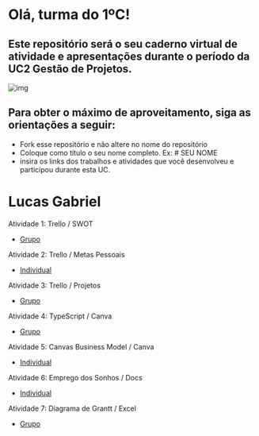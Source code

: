 # Olá, turma do 1ºC! 
## Este repositório será o seu caderno virtual de atividade e apresentações durante o período da UC2 Gestão de Projetos. 

![img](https://blog.acelerato.com/wp-content/uploads/2020/08/5-beneficios-da-gesta%CC%83o-de-projetos-para-a-sua-empresa-1200x640.png)

## Para obter o máximo de aproveitamento, siga as orientações a seguir:

- Fork esse repositório e não altere no nome do repositório
- Coloque como título o seu nome completo. Ex: # SEU NOME
- insira os links dos trabalhos e atividades que você desenvolveu e participou durante esta UC.

# Lucas Gabriel

Atividade 1: Trello / SWOT
- [Grupo](https://trello.com/invite/b/Hs02Y6bG/ATTI7a0ce8e7909f53673a3fd8e79739f0f6FDEC2988/ifood)

Atividade 2: Trello / Metas Pessoais
- [Individual](https://trello.com/invite/b/iKMYZMqY/ATTI1e60595bbbb482d2a92576003635f6a84553D471/minhas-metas)

Atividade 3: Trello / Projetos
- [Grupo](https://trello.com/invite/b/ksOulXjE/ATTIb4c15ec3d2f01fa04db57696cd8d70b9CD13B4E9/gerenciamento-de-projetos)

Atividade  4: TypeScript / Canva
- [Grupo](https://www.canva.com/design/DAGEjUJ54Pc/feL3I6NAOpKGJy6lopU_aQ/edit?utm_content=DAGEjUJ54Pc&utm_campaign=designshare&utm_medium=link2&utm_source=sharebutton)

Atividade 5: Canvas Business Model / Canva
- [Individual](https://www.canva.com/design/DAGFt4Y3Cqo/yD8fDN6cKGDzjSeRpmbSkA/edit?utm_content=DAGFt4Y3Cqo&utm_campaign=designshare&utm_medium=link2&utm_source=sharebutton)

Atividade 6: Emprego dos Sonhos / Docs
- [Individual](https://docs.google.com/document/d/12vLQg5u1wokTrTtI-87YLvPFbvCmyp5250VAkQ6ZgAk/edit)

Atividade 7: Diagrama de Grantt / Excel
- [Grupo](https://docs.google.com/spreadsheets/d/18Thweyuc9fVT3xZkbEqYfIW2ajxJWD0737ATBQjTGLc/edit?usp=sharing)
